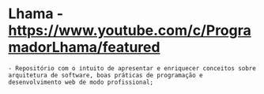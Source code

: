 # Lhama - https://www.youtube.com/c/ProgramadorLhama/featured
    - Repositório com o intuito de apresentar e enriquecer conceitos sobre arquitetura de software, boas práticas de programação e desenvolvimento web de modo profissional;
